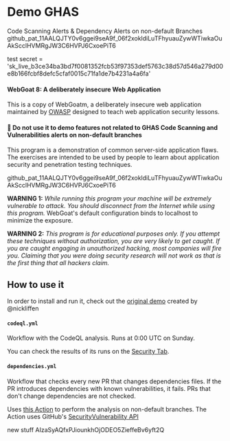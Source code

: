 # Demo GHAS

Code Scanning Alerts & Dependency Alerts on non-default Branches
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

test secret = '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'

#### WebGoat 8: A deliberately insecure Web Application

This is a copy of WebGoatm, a deliberately insecure web application maintained by [OWASP](http://www.owasp.org/) designed to teach web
application security lessons.

#### :rotating_light: Do not use it to demo features not related to GHAS Code Scanning and Vulnerabilities alerts on non-default branches

This program is a demonstration of common server-side application flaws. The
exercises are intended to be used by people to learn about application security and
penetration testing techniques. 

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

**WARNING 1:** *While running this program your machine will be extremely
vulnerable to attack. You should disconnect from the Internet while using
this program.*  WebGoat's default configuration binds to localhost to minimize
the exposure.

**WARNING 2:** *This program is for educational purposes only. If you attempt
these techniques without authorization, you are very likely to get caught. If
you are caught engaging in unauthorized hacking, most companies will fire you.
Claiming that you were doing security research will not work as that is the
first thing that all hackers claim.*

## How to use it
In order to install and run it, check out the [original demo](https://github.com/octodemo/WebGoat) created by @nickliffen   

#### `codeql.yml`
Workflow with the CodeQL analysis. Runs at 0:00 UTC on Sunday.

You can check the results of its runs on the [Security Tab](https://github.com/octodemo/demo-vulnerabilities-ghas/security/code-scanning).

#### `dependencies.yml`
Workflow that checks every new PR that changes dependencies files. If the PR introduces dependencies with known vulnerabilities, it fails. PRs that don't change dependencies are not checked.

Uses [this Action](https://github.com/marketplace/actions/scan-a-pr-for-vulnerable-dependencies) to perform the analysis on non-default branches. The Action uses GitHub's [SecurityVulnerability API](https://developer.github.com/v4/object/securityvulnerability/)



new stuff AIzaSyAQfxPJiounkhOjODEO5ZieffeBv6yft2Q
